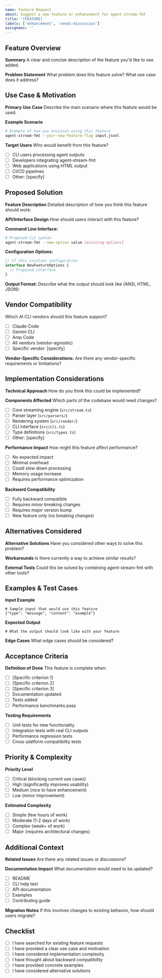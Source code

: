 ```yaml
---
name: Feature Request
about: Suggest a new feature or enhancement for agent-stream-fmt
title: '[FEATURE] '
labels: ['enhancement', 'needs-discussion']
assignees: ''
---
```


## Feature Overview

**Summary**
A clear and concise description of the feature you'd like to see added.

**Problem Statement**
What problem does this feature solve? What use case does it address?

## Use Case & Motivation

**Primary Use Case**
Describe the main scenario where this feature would be used:

**Example Scenario**

```bash
# Example of how you envision using this feature
agent-stream-fmt --your-new-feature-flag input.jsonl
```

**Target Users**
Who would benefit from this feature?

- [ ] CLI users processing agent outputs
- [ ] Developers integrating agent-stream-fmt
- [ ] Web applications using HTML output
- [ ] CI/CD pipelines
- [ ] Other: [specify]

## Proposed Solution

**Feature Description**
Detailed description of how you think this feature should work:

**API/Interface Design**
How should users interact with this feature?

**Command Line Interface:**

```bash
# Proposed CLI syntax
agent-stream-fmt --new-option value [existing-options]
```

**Configuration Options:**

```typescript
// If this involves configuration
interface NewFeatureOptions {
  // Proposed interface
}
```

**Output Format:**
Describe what the output should look like (ANSI, HTML, JSON):

## Vendor Compatibility

Which AI CLI vendors should this feature support?

- [ ] Claude Code
- [ ] Gemini CLI
- [ ] Amp Code
- [ ] All vendors (vendor-agnostic)
- [ ] Specific vendor: [specify]

**Vendor-Specific Considerations:**
Are there any vendor-specific requirements or limitations?

## Implementation Considerations

**Technical Approach**
How do you think this could be implemented?

**Components Affected**
Which parts of the codebase would need changes?

- [ ] Core streaming engine (`src/stream.ts`)
- [ ] Parser layer (`src/parsers/`)
- [ ] Rendering system (`src/render/`)
- [ ] CLI interface (`src/cli.ts`)
- [ ] Type definitions (`src/types.ts`)
- [ ] Other: [specify]

**Performance Impact**
How might this feature affect performance?

- [ ] No expected impact
- [ ] Minimal overhead
- [ ] Could slow down processing
- [ ] Memory usage increase
- [ ] Requires performance optimization

**Backward Compatibility**

- [ ] Fully backward compatible
- [ ] Requires minor breaking changes
- [ ] Requires major version bump
- [ ] New feature only (no breaking changes)

## Alternatives Considered

**Alternative Solutions**
Have you considered other ways to solve this problem?

**Workarounds**
Is there currently a way to achieve similar results?

**External Tools**
Could this be solved by combining agent-stream-fmt with other tools?

## Examples & Test Cases

**Input Example**

```jsonl
# Sample input that would use this feature
{"type": "message", "content": "example"}
```

**Expected Output**

```
# What the output should look like with your feature
```

**Edge Cases**
What edge cases should be considered?

## Acceptance Criteria

**Definition of Done**
This feature is complete when:

- [ ] [Specific criterion 1]
- [ ] [Specific criterion 2]
- [ ] [Specific criterion 3]
- [ ] Documentation updated
- [ ] Tests added
- [ ] Performance benchmarks pass

**Testing Requirements**

- [ ] Unit tests for new functionality
- [ ] Integration tests with real CLI outputs
- [ ] Performance regression tests
- [ ] Cross-platform compatibility tests

## Priority & Complexity

**Priority Level**

- [ ] Critical (blocking current use cases)
- [ ] High (significantly improves usability)
- [ ] Medium (nice to have enhancement)
- [ ] Low (minor improvement)

**Estimated Complexity**

- [ ] Simple (few hours of work)
- [ ] Moderate (1-2 days of work)
- [ ] Complex (week+ of work)
- [ ] Major (requires architectural changes)

## Additional Context

**Related Issues**
Are there any related issues or discussions?

**Documentation Impact**
What documentation would need to be updated?

- [ ] README
- [ ] CLI help text
- [ ] API documentation
- [ ] Examples
- [ ] Contributing guide

**Migration Notes**
If this involves changes to existing behavior, how should users migrate?

## Checklist

- [ ] I have searched for existing feature requests
- [ ] I have provided a clear use case and motivation
- [ ] I have considered implementation complexity
- [ ] I have thought about backward compatibility
- [ ] I have provided concrete examples
- [ ] I have considered alternative solutions
